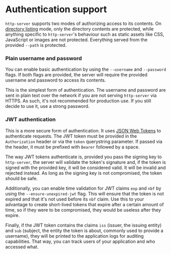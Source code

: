 # Authentication support

`http-server` supports two modes of authorizing access to its contents. On [directory listing](directory-listing.md) mode, only the directory contents are protected, while anything specific to `http-server`'s behaviour such as static assets like CSS, JavaScript or images are not protected. Everything served from the provided `--path` is protected.

### Plain username and password

You can enable basic authentication by using the `--username` and `--password` flags. If both flags are provided, the server will require the provided username and password to access its contents.

This is the simplest form of authentication. The username and password are sent in plain text over the network if you are not serving `http-server` via HTTPS. As such, it's not recommended for production use. If you still decide to use it, use a strong password.

### JWT authentication

This is a more secure form of authentication. It uses [JSON Web Tokens](https://jwt.io/) to authenticate requests. The JWT token must be provided in the `Authorization` header or via the `token` querystring parameter. If passed via the header, it must be prefixed with `Bearer` followed by a space.

The way JWT tokens authenticate is, provided you pass the signing key to `http-server`, the server will validate the token's signature and, if the token is signed with the provided key, it will be considered valid. It will be invalid and rejected instead. As long as the signing key is not compromised, the token should be safe.

Additionally, you can enable time validation for JWT claims `exp` and `nbf` by using the `--ensure-unexpired-jwt` flag. This will ensure that the token is not expired and that it's not used before its `nbf` claim. Use this to your advantage to create short-lived tokens that expire after a certain amount of time, so if they were to be compromised, they would be useless after they expire.

Finally, if the JWT token contains the claims `iss` (issuer, the issuing entity) and `sub` (subject, the entity the token is about, commonly used to provide a username), they will be printed to the application logs for auditing capabilities. That way, you can track users of your application and who accessed what.

